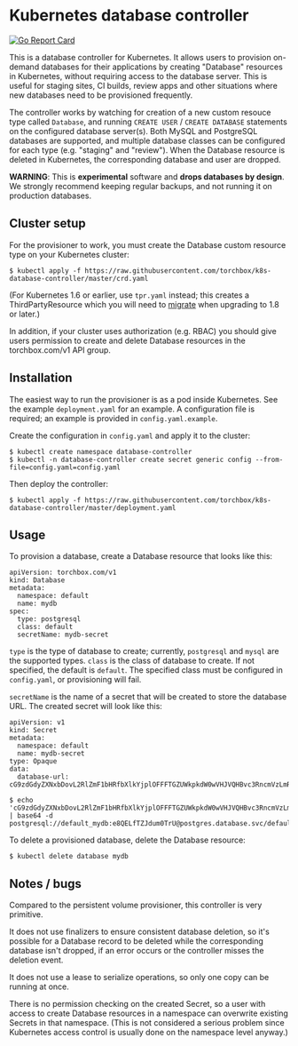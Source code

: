 Kubernetes database controller
==============================
[![Go Report Card](https://goreportcard.com/badge/github.com/kubehippie/database-controller)](https://goreportcard.com/report/github.com/kubehippie/database-controller)

This is a database controller for Kubernetes.  It allows users to provision
on-demand databases for their applications by creating "Database" resources in
Kubernetes, without requiring access to the database server.  This is useful
for staging sites, CI builds, review apps and other situations where new
databases need to be provisioned frequently.

The controller works by watching for creation of a new custom resouce type
called `Database`, and running `CREATE USER` / `CREATE DATABASE` statements on
the configured database server(s).  Both MySQL and PostgreSQL databases are
supported, and multiple database classes can be configured for each type (e.g.
"staging" and "review").  When the Database resource is deleted in Kubernetes,
the corresponding database and user are dropped.

**WARNING**: This is **experimental** software and **drops databases by
design**.  We strongly recommend keeping regular backups, and not running it on
production databases.

Cluster setup
-------------

For the provisioner to work, you must create the Database custom resource type
on your Kubernetes cluster:

```
$ kubectl apply -f https://raw.githubusercontent.com/torchbox/k8s-database-controller/master/crd.yaml
```

(For Kubernetes 1.6 or earlier, use `tpr.yaml` instead; this creates a
ThirdPartyResource which you will need to
[migrate](https://kubernetes.io/docs/tasks/access-kubernetes-api/migrate-third-party-resource/)
when upgrading to 1.8 or later.)

In addition, if your cluster uses authorization (e.g. RBAC) you should give
users permission to create and delete Database resources in the torchbox.com/v1
API group.

Installation
------------

The easiest way to run the provisioner is as a pod inside Kubernetes.  See the
example `deployment.yaml` for an example.  A configuration file is required; an
example is provided in `config.yaml.example`.

Create the configuration in `config.yaml` and apply it to the cluster:

```
$ kubectl create namespace database-controller
$ kubectl -n database-controller create secret generic config --from-file=config.yaml=config.yaml
```

Then deploy the controller:

```
$ kubectl apply -f https://raw.githubusercontent.com/torchbox/k8s-database-controller/master/deployment.yaml
```

Usage
-----

To provision a database, create a Database resource that looks like this:

```
apiVersion: torchbox.com/v1
kind: Database
metadata:
  namespace: default
  name: mydb
spec:
  type: postgresql
  class: default
  secretName: mydb-secret
```

`type` is the type of database to create; currently, `postgresql` and `mysql`
are the supported types.  `class` is the class of database to create.  If not
specified, the default is `default`.  The specified class must be configured in
`config.yaml`, or provisioning will fail.

`secretName` is the name of a secret that will be created to store the database
URL.  The created secret will look like this:

```
apiVersion: v1
kind: Secret
metadata:
  namespace: default
  name: mydb-secret
type: Opaque
data:
  database-url: cG9zdGdyZXNxbDovL2RlZmF1bHRfbXlkYjplOFFFTGZUWkpkdW0wVHJVQHBvc3RncmVzLmRhdGFiYXNlLnN2Yy9kZWZhdWx0X215ZGI=
```

```
$ echo 'cG9zdGdyZXNxbDovL2RlZmF1bHRfbXlkYjplOFFFTGZUWkpkdW0wVHJVQHBvc3RncmVzLmRhdGFiYXNlLnN2Yy9kZWZhdWx0X215ZGI=' | base64 -d
postgresql://default_mydb:e8QELfTZJdum0TrU@postgres.database.svc/default_mydb
```

To delete a provisioned database, delete the Database resource:

```
$ kubectl delete database mydb
```

Notes / bugs
------------

Compared to the persistent volume provisioner, this controller is very
primitive.

It does not use finalizers to ensure consistent database deletion, so it's
possible for a Database record to be deleted while the corresponding database
isn't dropped, if an error occurs or the controller misses the deletion event.

It does not use a lease to serialize operations, so only one copy can be
running at once.

There is no permission checking on the created Secret, so a user with access to
create Database resources in a namespace can overwrite existing Secrets in that
namespace.  (This is not considered a serious problem since Kubernetes access
control is usually done on the namespace level anyway.)
